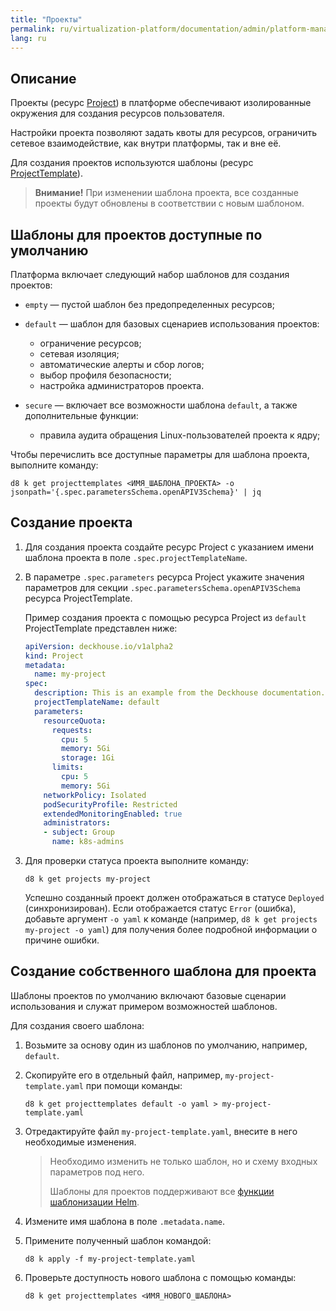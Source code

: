 ```yaml
---
title: "Проекты"
permalink: ru/virtualization-platform/documentation/admin/platform-management/access-control/projects.html
lang: ru
---
```


## Описание

Проекты (ресурс [Project](../../../reference/cr.html#project)) в платформе обеспечивают изолированные окружения для создания ресурсов пользователя.

Настройки проекта позволяют задать квоты для ресурсов, ограничить сетевое взаимодействие, как внутри платформы, так и вне её.

Для создания проектов используются шаблоны (ресурс [ProjectTemplate](../../../reference/cr.html#projecttemplate)).

> **Внимание!** При изменении шаблона проекта, все созданные проекты будут обновлены в соответствии с новым шаблоном.

## Шаблоны для проектов доступные по умолчанию

Платформа включает следующий набор шаблонов для создания проектов:
- `empty` — пустой шаблон без предопределенных ресурсов;

- `default` — шаблон для базовых сценариев использования проектов:
  * ограничение ресурсов;
  * сетевая изоляция;
  * автоматические алерты и сбор логов;
  * выбор профиля безопасности;
  * настройка администраторов проекта.

- `secure` — включает все возможности шаблона `default`, а также дополнительные функции:
  * правила аудита обращения Linux-пользователей проекта к ядру;

Чтобы перечислить все доступные параметры для шаблона проекта, выполните команду:

```shell
d8 k get projecttemplates <ИМЯ_ШАБЛОНА_ПРОЕКТА> -o jsonpath='{.spec.parametersSchema.openAPIV3Schema}' | jq
```

## Создание проекта

1. Для создания проекта создайте ресурс Project с указанием имени шаблона проекта в поле `.spec.projectTemplateName`.
2. В параметре `.spec.parameters` ресурса Project укажите значения параметров для секции `.spec.parametersSchema.openAPIV3Schema` ресурса ProjectTemplate.

   Пример создания проекта с помощью ресурса Project из `default` ProjectTemplate представлен ниже:

   ```yaml
   apiVersion: deckhouse.io/v1alpha2
   kind: Project
   metadata:
     name: my-project
   spec:
     description: This is an example from the Deckhouse documentation.
     projectTemplateName: default
     parameters:
       resourceQuota:
         requests:
           cpu: 5
           memory: 5Gi
           storage: 1Gi
         limits:
           cpu: 5
           memory: 5Gi
       networkPolicy: Isolated
       podSecurityProfile: Restricted
       extendedMonitoringEnabled: true
       administrators:
       - subject: Group
         name: k8s-admins
   ```

3. Для проверки статуса проекта выполните команду:

   ```shell
   d8 k get projects my-project
   ```

   Успешно созданный проект должен отображаться в статусе `Deployed` (синхронизирован). Если отображается статус `Error` (ошибка), добавьте аргумент `-o yaml` к команде (например, `d8 k get projects my-project -o yaml`) для получения более подробной информации о причине ошибки.

## Создание собственного шаблона для проекта

Шаблоны проектов по умолчанию включают базовые сценарии использования и служат примером возможностей шаблонов.

Для создания своего шаблона:
1. Возьмите за основу один из шаблонов по умолчанию, например, `default`.
2. Скопируйте его в отдельный файл, например, `my-project-template.yaml` при помощи команды:

   ```shell
   d8 k get projecttemplates default -o yaml > my-project-template.yaml
   ```

3. Отредактируйте файл `my-project-template.yaml`, внесите в него необходимые изменения.

   > Необходимо изменить не только шаблон, но и схему входных параметров под него.
   >
   > Шаблоны для проектов поддерживают все [функции шаблонизации Helm](https://helm.sh/docs/chart_template_guide/function_list/).
4. Измените имя шаблона в поле `.metadata.name`.
5. Примените полученный шаблон командой:

   ```shell
   d8 k apply -f my-project-template.yaml
   ```

6. Проверьте доступность нового шаблона с помощью команды:

   ```shell
   d8 k get projecttemplates <ИМЯ_НОВОГО_ШАБЛОНА>
   ```
